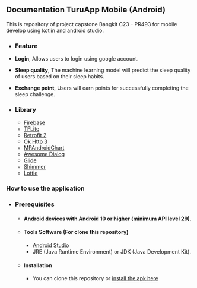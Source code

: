 ## Documentation TuruApp Mobile (Android)
<p>This is repository of project capstone Bangkit C23 - PR493 for mobile develop using kotlin and android studio. </p>


- ### Feature
- **Login**, Allows users to login using google account.
- **Sleep quality**, The machine learning model will predict the sleep quality of users based on their sleep habits.
- **Exchange point**, Users will earn points for successfully completing the sleep challenge.

- ### Library
    - [Firebase](https://firebase.google.com)
    - [TFLite](https://www.tensorflow.org/lite)
    - [Retrofit 2](https://square.github.io/retrofit/)
    - [Ok Http 3](https://square.github.io/okhttp/)
    - [MPAndroidChart](https://github.com/PhilJay/MPAndroidChart)
    - [Awesome Dialog](https://github.com/chnouman/AwesomeDialog)
    - [Glide](https://github.com/bumptech/glide)
    - [Shimmer](https://facebook.github.io/shimmer-android/)
    - [Lottie](https://airbnb.design/lottie/)
   
### How to use the application
- ### Prerequisites
    - #### Android devices with Android 10 or higher (minimum API level 29).
    - #### Tools Software (For clone this repository)
        - [Android Studio](https://developer.android.com/studio)
        - JRE (Java Runtime Environment) or JDK (Java Development Kit).
    
    - #### Installation
      - You can clone this repository or [install the apk here](https://www.google.com/)
